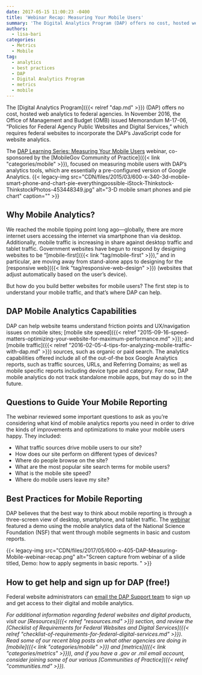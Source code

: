 ```yaml
---
date: 2017-05-15 11:00:23 -0400
title: 'Webinar Recap: Measuring Your Mobile Users'
summary: 'The Digital Analytics Program (DAP) offers no cost, hosted web analytics to federal agencies. In November 2016, the Office of Management and Budget (OMB) issued Memorandum M-17-06, &ldquo;Policies for Federal Agency Public Websites and Digital Services,&rdquo; which requires federal websites to incorporate the DAP&rsquo;s JavaScript code for website analytics. The DAP Learning Series: Measuring Your'
authors:
  - lisa-bari
categories:
  - Metrics
  - Mobile
tag:
  - analytics
  - best practices
  - DAP
  - Digital Analytics Program
  - metrics
  - mobile
---
```


The [Digital Analytics Program]({{< relref "dap.md" >}}) (DAP) offers no cost, hosted web analytics to federal agencies. In November 2016, the Office of Management and Budget (OMB) issued Memorandum M-17-06, “Policies for Federal Agency Public Websites and Digital Services,” which requires federal websites to incorporate the DAP’s JavaScript code for website analytics.

The [DAP Learning Series: Measuring Your Mobile Users](https://www.youtube.com/watch?v=DgSfm1wZvvE) webinar, co-sponsored by the [MobileGov Community of Practice]({{< link "categories/mobile" >}}), focused on measuring mobile users with DAP’s analytics tools, which are essentially a pre-configured version of Google Analytics. {{< legacy-img src="CDN/files/2015/03/600-x-340-3d-mobile-smart-phone-and-chart-pie-everythingpossible-iStock-Thinkstock-ThinkstockPhotos-453448349.jpg" alt="3-D mobile smart phones and pie chart" caption="" >}}

## Why Mobile Analytics?

We reached the mobile tipping point long ago—globally, there are more internet users accessing the internet via smartphone than via desktop. Additionally, mobile traffic is increasing in share against desktop traffic and tablet traffic. Government websites have begun to respond by designing websites to be “[mobile-first]({{< link "tag/mobile-first" >}}),” and in particular, are moving away from stand-alone apps to designing for the [responsive web]({{< link "tag/responsive-web-design" >}}) (websites that adjust automatically based on the user’s device).

But how do you build better websites for mobile users? The first step is to understand your mobile traffic, and that’s where DAP can help.

## DAP Mobile Analytics Capabilities

DAP can help website teams understand friction points and UX/navigation issues on mobile sites; [mobile site speed]({{< relref "2015-09-16-speed-matters-optimizing-your-website-for-maximum-performance.md" >}}); and [mobile traffic]({{< relref "2016-02-05-4-tips-for-analyzing-mobile-traffic-with-dap.md" >}}) sources, such as organic or paid search. The analytics capabilities offered include all of the out-of-the box Google Analytics reports, such as traffic sources, URLs, and Referring Domains; as well as mobile specific reports including device type and category. For now, DAP mobile analytics do not track standalone mobile apps, but may do so in the future.

## Questions to Guide Your Mobile Reporting

The webinar reviewed some important questions to ask as you’re considering what kind of mobile analytics reports you need in order to drive the kinds of improvements and optimizations to make your mobile users happy. They included:

  * What traffic sources drive mobile users to our site?
  * How does our site perform on different types of devices?
  * Where do people browse on the site?
  * What are the most popular site search terms for mobile users?
  * What is the mobile site speed?
  * Where do mobile users leave my site?

## Best Practices for Mobile Reporting

DAP believes that the best way to think about mobile reporting is through a three-screen view of desktop, smartphone, and tablet traffic. The [webinar](https://www.youtube.com/watch?v=DgSfm1wZvvE) featured a demo using the mobile analytics data of the National Science Foundation (NSF) that went through mobile segments in basic and custom reports.

{{< legacy-img src="CDN/files/2017/05/600-x-405-DAP-Measuring-Mobile-webinar-recap.png" alt="Screen capture from webinar of a slide titled, Demo: how to apply segments in basic reports. " >}}

## How to get help and sign up for DAP (free!)

Federal website administrators can [email the DAP Support team](mailto:dap@support.WHATEVER) to sign up and get access to their digital and mobile analytics.



_For additional information regarding federal websites and digital products, visit our [Resources]({{< relref "resources.md" >}}) section, and review the [Checklist of Requirements for Federal Websites and Digital Services]({{< relref "checklist-of-requirements-for-federal-digital-services.md" >}})._
_Read some of our recent blog posts on what other agencies are doing in [mobile]({{< link "categories/mobile" >}}) and [metrics](({{< link "categories/metrics" >}})), and if you have a .gov or .mil email account, consider joining some of our various [Communities of Practice]({{< relref "communities.md" >}})._
